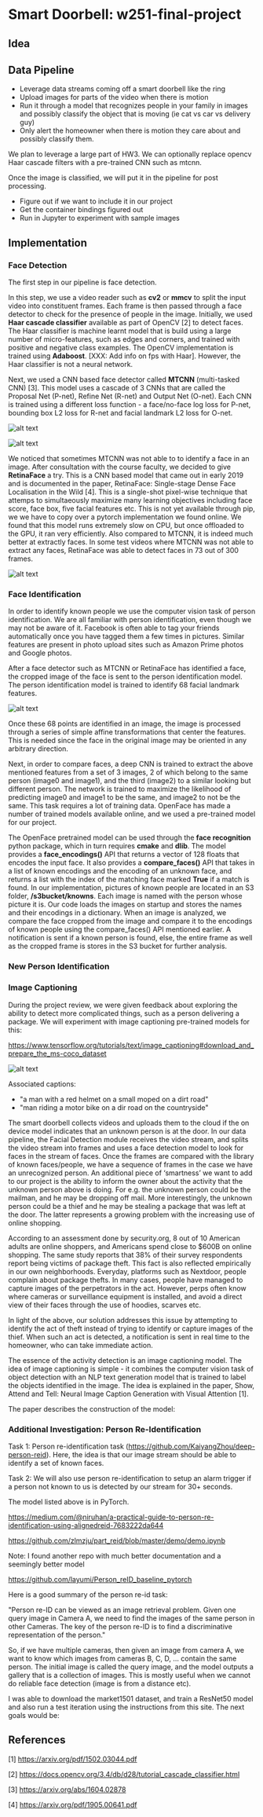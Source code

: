 # Smart Doorbell: w251-final-project

## Idea ##

## Data Pipeline ##

* Leverage data streams coming off a smart doorbell like the ring
* Upload images for parts of the video when there is motion 
* Run it through a model that recognizes people in your family in images and possibly classify the object that is moving (ie cat vs car vs delivery guy)
* Only alert the homeowner when there is motion they care about and possibly classify them. 
 
We plan to leverage a large part of HW3. We can optionally replace opencv Haar cascade filters with a pre-trained CNN such as mtcnn.

Once the image is classified, we will put it in the pipeline for post processing. 

* Figure out if we want to include it in our project
* Get the container bindings figured out
* Run in Jupyter to experiment with sample images

## Implementation ##


### Face Detection ###

The first step in our pipeline is face detection.

In this step, we use a video reader such as __cv2__ or __mmcv__ to split the input video into constituent frames. Each frame is then passed through a face detector to check for the presence of people in the image. Initially, we used __Haar cascade classifier__ available as part of OpenCV [2] to detect faces. The Haar classifier is machine learnt model that is build using a large number of micro-features, such as edges and corners, and trained with positive and negative class examples. The OpenCV implementation is trained using __Adaboost__. [XXX: Add info on fps with Haar]. However, the Haar classifier is not a neural network.

Next, we used a CNN based face detector called __MTCNN__ (multi-tasked CNN) [3]. This model uses a cascade of 3 CNNs that are called the Proposal Net (P-net), Refine Net (R-net) and Output Net (O-net). Each CNN is trained using a different loss function - a face/no-face log loss for P-net, bounding box L2 loss for R-net and facial landmark L2 loss for O-net. 

![alt text](mtcnn1.png "MTCNN in action")

![alt text](mtcnn2.png "The 3 CNNs in MTCNN")

We noticed that sometimes MTCNN was not able to to identify a face in an image. After consultation with the course faculty, we decided to give __RetinaFace__ a try. This is a CNN based model that came out in early 2019 and is documented in the paper, RetinaFace: Single-stage Dense Face Localisation in the Wild [4]. This is a single-shot pixel-wise technique that attemps to simultaeously maximize many learning objectives including face score, face box, five facial features etc. This is not yet available through pip, we we have to copy over a pytorch implementation we found online. We found that this model runs extremely slow on CPU, but once offloaded to the GPU, it ran very efficiently. Also compared to MTCNN, it is indeed much better at extractly faces. In some test videos where MTCNN was not able to extract any faces, RetinaFace was able to detect faces in 73 out of 300 frames.

![alt text](retina.png "RetinaFace architecture")

### Face Identification ###

In order to identify known people we use the computer vision task of person identification. We are all familiar with person identification, even though we may not be aware of it. Facebook is often able to tag your friends automatically once you have tagged them a few times in pictures. Similar features are present in photo upload sites such as Amazon Prime photos and Google photos.

After a face detector such as MTCNN or RetinaFace has identified a face, the cropped image of the face is sent to the person identification model. The person identification model is trained to identify 68 facial landmark features.

![alt text](68points.png "68 points that identify a face")

Once these 68 points are identified in an image, the image is processed through a series of simple affine transformations that center the features. This is needed since the face in the original image may be oriented in any arbitrary direction.

Next, in order to compare faces, a deep CNN is trained to extract the above mentioned features from a set of 3 images, 2 of which belong to the same person (image0 and image1), and the third (image2) to a similar looking but different person. The network is trained to maximize the likelihood of predicting image0 and image1 to be the same, and image2 to not be the same. This task requires a lot of training data. OpenFace has made a number of trained models available online, and we used a pre-trained model for our project.

The OpenFace pretrained model can be used through the __face recognition__ python package, which in turn requires __cmake__ and __dlib__. The model provides a __face_encodings()__ API that returns a vector of 128 floats that encodes the input face. It also provides a __compare_faces()__ API that takes in a list of known encodings and the encoding of an unknown face, and returns a list with the index of the matching face marked __True__ if a match is found.
In our implementation, pictures of known people are located in an S3 folder, __/s3bucket/knowns__. Each image is named with the person whose picture it is. Our code loads the images on startup and stores the names and their encodings in a dictionary. When an image is analyzed, we compare the face cropped from the image and compare it to the encodings of known people using the compare_faces() API mentioned earlier. A notification is sent if a known person is found, else, the entire frame as well as the cropped frame is stores in the S3 bucket for further analysis.

### New Person Identification ###

### Image Captioning ###

During the project review, we were given feedback about exploring the ability to detect more complicated things, such as a person delivering a package. We will experiment with image captioning pre-trained models for this:

https://www.tensorflow.org/tutorials/text/image_captioning#download_and_prepare_the_ms-coco_dataset

![alt text](COCO_val2014_000000391895.jpg "Sample image from the MSCOCO dataset")

Associated captions:

* "a man with a red helmet on a small moped on a dirt road"
* "man riding a motor bike on a dir road on the countryside"

The smart doorbell collects videos and uploads them to the cloud if the on device model indicates that an unknown person is at the door. In our data pipeline, the Facial Detection module receives the video stream, and splits the video stream into frames and uses a face detection model to look for faces in the stream of faces. Once the frames are compared with the library of known faces/people, we have a sequence of frames in the case we have an unrecognized person. An additional piece of ‘smartness’ we want to add to our project is the ability to inform the owner about the activity that the unknown person above is doing. For e.g. the unknown person could be the mailman, and he may be dropping off mail. More interestingly, the unknown person could be a thief and he may be stealing a package that was left at the door. The latter represents a growing problem with the increasing use of online shopping. 

According to an assessment done by security.org, 8 out of 10 American adults are online shoppers, and Americans spend close to $600B on online shopping. The same study reports that 38% of their survey respondents report being victims of package theft. This fact is also reflected empirically in our own neighborhoods. Everyday, platforms such as Nextdoor, people complain about package thefts. In many cases, people have managed to capture images of the perpetrators in the act. However, perps often know where cameras or surveillance equipment is installed, and avoid a direct view of their faces through the use of hoodies, scarves etc.

In light of the above, our solution addresses this issue by attempting to identify the act of theft instead of trying to identify or capture images of the thief. When such an act is detected, a notification is sent in real time to the homeowner, who can take immediate action.

The essence of the activity detection is an image captioning model. The idea of image captioning is simple - it combines the computer vision task of object detection with an NLP text generation model that is trained to label the objects identified in the image. The idea is explained in the paper, Show, Attend and Tell: Neural Image Caption Generation with Visual Attention [1].

The paper describes the construction of the model:

### Additional Investigation: Person Re-Identification ###

Task 1: Person re-identification task (https://github.com/KaiyangZhou/deep-person-reid). Here, the idea is that our image stream should be able to identify a set of known faces.
 
Task 2: We will also use person re-identification to setup an alarm trigger if a person not known to us is detected by our stream for 30+ seconds.

The model listed above is in PyTorch.

https://medium.com/@niruhan/a-practical-guide-to-person-re-identification-using-alignedreid-7683222da644

https://github.com/zlmzju/part_reid/blob/master/demo/demo.ipynb

Note: I found another repo with much better documentation and a seemingly better model

https://github.com/layumi/Person_reID_baseline_pytorch

Here is a good summary of the person re-id task:

"Person re-ID can be viewed as an image retrieval problem. Given one query image in Camera A, we need to find the images of the same person in other Cameras. The key of the person re-ID is to find a discriminative representation of the person."

So, if we have multiple cameras, then given an image from camera A, we want to know which images from cameras B, C, D, ... contain the same person. The initial image is called the query image, and the model outputs a gallery that is a collection of images. This is mostly useful when we cannot do reliable face detection (image is from a distance etc).

I was able to download the market1501 dataset, and train a ResNet50 model and also run a test iteration using the instructions from this site. The next goals would be:

## References ##

[1] https://arxiv.org/pdf/1502.03044.pdf

[2] https://docs.opencv.org/3.4/db/d28/tutorial_cascade_classifier.html

[3] https://arxiv.org/abs/1604.02878

[4] https://arxiv.org/pdf/1905.00641.pdf

